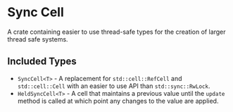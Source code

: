 # Sync Cell

A crate containing easier to use thread-safe types for the creation of larger thread safe systems.

## Included Types
- `SyncCell<T>` - A replacement for `std::cell::RefCell` and `std::cell::Cell` with an easier to use API than `std::sync::RwLock`.
- `HeldSyncCell<T>` - A cell that maintains a previous value until the `update` method is called at which point any changes to the value are applied.

